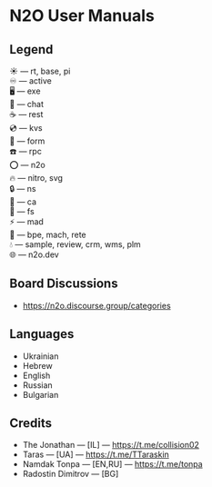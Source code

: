 N2O User Manuals
================

Legend
------

☀ — rt, base, pi <br/>
♾ — active <br/>
🖥️ — exe <br/>
💬 — chat <br/>
☕ — rest <br/>
💿 — kvs <br/>
🧾 — form <br/>
☎️ — rpc <br/>
⭕ — n2o <br/>
🔥 — nitro, svg <br/>
🔒 — ns <br/>
🔑 — ca <br/>
📁 — fs <br/>
⚡ — mad <br/>
💠 — bpe, mach, rete <br/>
💧 — sample, review, crm, wms, plm<br/>
🌐 — n2o.dev <br/>

Board Discussions
-----------------

* https://n2o.discourse.group/categories

Languages
---------

* Ukrainian
* Hebrew
* English
* Russian
* Bulgarian

Credits
-------

* The Jonathan — [IL] — https://t.me/collision02
* Taras — [UA] — https://t.me/TTaraskin
* Namdak Tonpa — [EN,RU] — https://t.me/tonpa
* Radostin Dimitrov — [BG]
 <br/>
